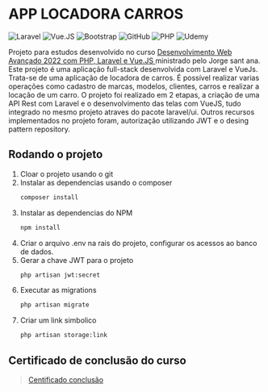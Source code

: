 # APP LOCADORA CARROS
![Laravel](https://img.shields.io/badge/laravel-%23FF2D20.svg?style=for-the-badge&logo=laravel&logoColor=white)
![Vue.JS](https://img.shields.io/badge/Vue.js-35495E?style=for-the-badge&logo=vue.js&logoColor=4FC08D)
![Bootstrap](https://img.shields.io/badge/bootstrap-%23563D7C.svg?style=for-the-badge&logo=bootstrap&logoColor=white)
![GitHub](https://img.shields.io/badge/github-%23121011.svg?style=for-the-badge&logo=github&logoColor=white)
![PHP](https://img.shields.io/badge/php-%23777BB4.svg?style=for-the-badge&logo=php&logoColor=white)
![Udemy](https://img.shields.io/badge/Udemy-A435F0?style=for-the-badge&logo=Udemy&logoColor=white)


Projeto para estudos desenvolvido no curso [Desenvolvimento Web Avançado 2022 com PHP, Laravel e Vue.JS
](https://www.udemy.com/course/curso-completo-do-desenvolvedor-laravel/) ministrado pelo Jorge sant ana. Este projeto é uma aplicação full-stack desenvolvida com Laravel e VueJs. Trata-se de uma aplicação de locadora de carros. É possível realizar varias operações como cadastro de marcas, modelos, clientes, carros e realizar a locação de um carro. O projeto foi realizado em 2 etapas, a criação de uma API Rest com Laravel e o desenvolvimento das telas com VueJS, tudo integrado no mesmo projeto atraves do pacote laravel/ui. Outros recursos implementados no projeto foram, autorização utilizando JWT e o desing pattern repository.

## Rodando o projeto
1. Cloar o projeto usando o git
2. Instalar as dependencias usando o composer
    ```bash
    composer install
    ```
3. Instalar as dependencias do NPM
    ```bash
    npm install
    ```
4. Criar o arquivo .env na rais do projeto, configurar os acessos ao banco de dados.
5. Gerar a chave JWT para o projeto
    ```bash
    php artisan jwt:secret 
    ```
6. Executar as migrations
    ```bash
    php artisan migrate
    ```
7. Criar um link simbolico
    ```bash
    php artisan storage:link
    ```
## Certificado de conclusão do curso
> [Centificado conclusão](https://www.udemy.com/certificate/UC-b63250ab-388b-4bb5-9894-7e4dd0710ed3/)

